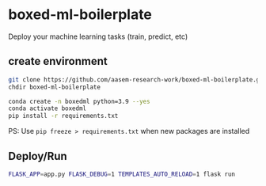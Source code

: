 # boxed-ml-boilerplate

Deploy your machine learning tasks (train, predict, etc)

## create environment

```sh
git clone https://github.com/aasem-research-work/boxed-ml-boilerplate.git
chdir boxed-ml-boilerplate

conda create -n boxedml python=3.9 --yes
conda activate boxedml
pip install -r requirements.txt
```

PS: Use ```pip freeze > requirements.txt``` when new packages are installed

## Deploy/Run

```sh
FLASK_APP=app.py FLASK_DEBUG=1 TEMPLATES_AUTO_RELOAD=1 flask run
```  

